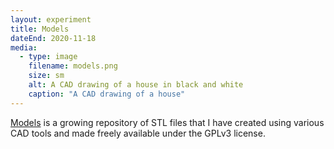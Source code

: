 ```yaml
---
layout: experiment
title: Models
dateEnd: 2020-11-18
media:
  - type: image
    filename: models.png
    size: sm
    alt: A CAD drawing of a house in black and white
    caption: "A CAD drawing of a house"
---
```


[Models](https://git.sr.ht/~tomupom/models) is a growing repository of STL files that I have created using various CAD tools and made freely available under the GPLv3 license. 

